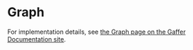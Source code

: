 # Graph

For implementation details, see [the Graph page on the Gaffer Documentation site](https://gchq.github.io/gaffer-doc/latest/development-guide/project-structure/components/graph).
